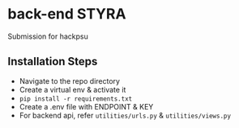 # back-end STYRA
Submission for hackpsu

## Installation Steps
- Navigate to the repo directory
- Create a virtual env & activate it
- `pip install -r requirements.txt`
- Create a .env file with ENDPOINT & KEY
- For backend api, refer `utilities/urls.py` & `utilities/views.py` 
